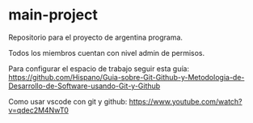 # main-project
Repositorio para el proyecto de argentina programa.

Todos los miembros cuentan con nivel admin de permisos.

Para configurar el espacio de trabajo seguir esta guía: https://github.com/Hispano/Guia-sobre-Git-Github-y-Metodologia-de-Desarrollo-de-Software-usando-Git-y-Github

Como usar vscode con git y github: https://www.youtube.com/watch?v=qdec2M4NwT0